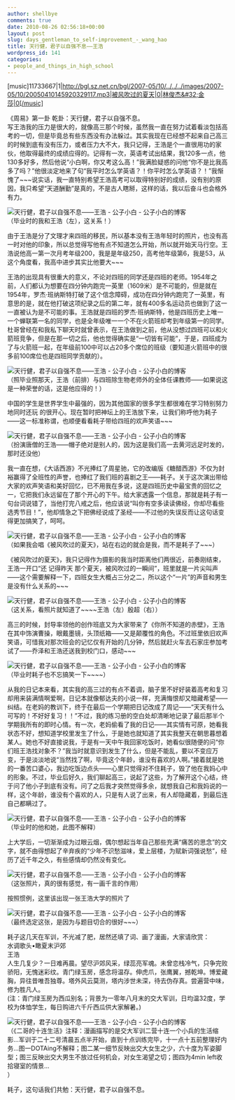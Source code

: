 ```yaml
---
author: shellbye
comments: true
date: 2010-08-26 02:56:18+00:00
layout: post
slug: days_gentleman_to_self-improvement_-_wang_hao
title: 天行健，君子以自强不息——王浩
wordpress_id: 141
categories:
- people_and_things_in_high_school
---
```


[music]11733667|1|http://bgl.sz.net.cn/bgl/2007-05/10/../../../images/2007-05/10/20050410145920329117.mp3|被风吹过的夏天|0|林俊杰&#32;金莎|0[/music]  
  
《周易》第一卦 乾卦：天行健，君子以自强不息。  
写王浩我的压力是很大的，就像高三那个时候，虽然我一直在努力试着看淡包括高考的一切，但是毕竟总有些东西没有办法躲过。其实我现在已经想不起来自己高三的时候到底有没有压力，或者压力大不大，我只记得，王浩是个一直很用功的家伙，他取得最终的成绩应得的。记得有一次，英语考试出结果，我120多一点，他130多好多，然后他说“小白啊，你又考这么高！”我满脸疑惑的问他“你不是比我高多了吗？”他很淡定地来了句“我平时怎么学英语？！你平时怎么学英语？！”我惭愧了~~~说实话，我一直特别希望王浩高考可以取得特别好的成绩，没有别的原因，我只希望“天道酬勤”是真的，不是古人瞎掰，这样的话，我以后奋斗也会格外有力。  
  
![天行健，君子以自强不息——王浩 - 公子小白 - 公子小白的博客](http://img.bimg.126.net/photo/Sg0HD2Qc8QF8il2lkF8jXg==/5735897075409979865.jpg)  
（毕业时的我和王浩（左），这关系！）  
  
由于王浩是分了文理才来四班的移民，所以基本没有王浩年轻时的照片，也没有高一时对他的印象，所以总觉得写他有点不知道怎么开始，所以就开始天马行空。王浩说他高一第一次月考年级200，我是是年级250，高考他年级第6，我是53，从这个角度看，我高中进步其实比他要大~~~  
  
王浩的出现具有很重大的意义，不论对四班的同学还是四班的老师。1954年之前，人们都认为想要在四分钟内跑完一英里（1609米）是不可能的，但是就在1954年，罗杰·班纳斯特打破了这个信念障碍，成功在四分钟内跑完了一英里，有意思的是，就在他打破这项纪录之后的第二年，就有400多名运动员也做到了这一一直被认为是不可能的事。王浩就是四班的罗杰·班纳斯特，他是四班历史上唯一一个蝉联第一名的同学，也是全年级唯一一个不在火箭班却考到年级第一的同学。杜哥曾经在和我私下聊天时就曾表示，在王浩做到之前，他从没想过四班可以和火箭班竞争，但是在那一切之后，他也觉得确实是“一切皆有可能”，于是，四班成为了与火箭班一起，在年级前100中可以占20多个席位的班级（要知道火箭班中的很多前100席位也是四班同学贡献的）。  
  
![天行健，君子以自强不息——王浩 - 公子小白 - 公子小白的博客](http://img.bimg.126.net/photo/iqXDQAbB_QWWkftT0On7JQ==/5735897075409979866.jpg)  
（照毕业照那天，王浩（前排）与四班除生物老师外的全体任课教师——如果说这是一种荣誉的话，这是他应得的！）  
  
中国的学生是世界学生中最强的，因为其他国家的很多学生都很难在学习特别努力地同时还玩 的很开心。现在暂时把神坛上的王浩放下来，让我们称呼他为耗子——这一标准称谓，也顺便看看耗子带给四班的欢声笑语~~~  
  
![天行健，君子以自强不息——王浩 - 公子小白 - 公子小白的博客](http://img.bimg.126.net/photo/Ir-iQ3U096d2tC4NfNeoyg==/5735897075409979867.jpg)  
（扮演唐僧的王浩——帽子绝对是别人的，因为这是我们高一去黄河远足时发的，那时还没他）  
  
我一直在想，《大话西游》不光捧红了周星驰，它的改编版《糖醋西游》不仅为封裕赢得了全班性的声誉，也捧红了我们班的喜剧之王——耗子。关于这次演出带给大家的欢声笑语和美好回忆，已不用我在多说，这是四班历史中最宝贵的回忆之一，它把我们永远留在了那个开心的下午。给大家透露一个信息，那就是耗子有一句台词说错了，当他打完八戒之后，他应该说“叫你有空多读读佛经，你却尽看些选秀节目！”，他却情急之下把佛经说成了圣经——不过他的失误反而让这句话变得更加搞笑了，呵呵。  
  
![天行健，君子以自强不息——王浩 - 公子小白 - 公子小白的博客](http://img.bimg.126.net/photo/fv3UEN8r16IKjy8eBN_Pew==/5735897075409979868.jpg)  
（如果我会唱《被风吹过的夏天》，站在右边的就会是我，而不是耗子了~~~）  
  
《被风吹过的夏天》，我只记得作为摄影的我当时距离他们两很近，前奏刚结束，王浩一开口“还 记得昨天 那个夏天，被风吹过的一瞬间”，班里就是一片尖叫声——这个需要解释一下，四班女生大概占三分之二，所以这个“一片”的声音和男生是没有什么关系的~~~  
  
  
![天行健，君子以自强不息——王浩 - 公子小白 - 公子小白的博客](http://img.bimg.126.net/photo/0rdM70vZlLbXJxEOkExRLA==/5735897075409979869.jpg)  
（这关系，看照片就知道了~~~~王浩（左）殷超（右））  
  
高三的时候，封导率领他的创作班底又为大家带来了《你所不知道的赤壁》，王浩在其中饰演曹操，眼戴墨镜，头顶纸箱——又是颠覆性的角色。不过班里依旧欢声笑语，可惜我对那次班会的记忆仅有开始的几分钟，然后就赶火车去石家庄参加考试了——乔泽和王浩还送我到校门口，感动~~~  
  
![天行健，君子以自强不息——王浩 - 公子小白 - 公子小白的博客](http://img.bimg.126.net/photo/ZovPtA-wr2cmLmNJDoaUvg==/5735897075409979870.jpg)  
（毕业时耗子也不忘搞笑一下~~~~）  
  
从我的日记本来看，其实我的高三过的有点不着调，脑子里不好好装着高考和复习却用来装满情啊爱啊，日记本就像郁达夫的小说一样，充满悔恨却又暗藏希望——纠结。在老妈的教训下，终于在最后一个学期把日记改成了周记——“天天有什么可写的！不好好复习！！”不过，我的练习册的空白处却清晰地记录了最后那半个学期我所有的即时心情。有一次，老妈偷看了我的日记——其实情有可原，她看我状态不好，想知道学校里发生了什么，于是她也就知道了其实我整天在朝思暮想着某人。她也不好直接说我，于是有一天中午我回家吃饭时，她看似很随便的问“你们班王浩找对象不？”我当时就意识到发生了什么，但是不能乱，要以不变应万变，于是淡淡地说“当然找了啊，毕竟这个年龄，谁没有喜欢的人啊。”接着就是她的一番苦口婆心，我边吃饭边点头——心里只觉得对不住耗子，毁了他在我妈心中的形象。不过，毕业后好久，我们聊起高三，说起了这些，为了解开这个心结，终于问了他小子到底有没有。问了之后我才突然觉得多余，就想我自己和我妈说的一样，这个年龄，谁没有个喜欢的人，只是有人说了出来，有人却隐藏着，到最后连自己都瞒过了。  
  
![天行健，君子以自强不息——王浩 - 公子小白 - 公子小白的博客](http://img.bimg.126.net/photo/H4edYusZCIXDYHbiRpl-lg==/5735897075409979871.jpg)  
（毕业时的他和她，此图不解释）  
  
上大学后，一切渐渐成为过眼云烟，偶尔想起当年自己那些充满“痛苦的思念”的文字，就不由得想起了辛弃疾的“少年不识愁滋味，爱上层楼，为赋新词强说愁”，经历了近千年之久，有些感情却仍然没有变化。  
  
![天行健，君子以自强不息——王浩 - 公子小白 - 公子小白的博客](http://img.bimg.126.net/photo/DPi093LiCeV6LyHEXfqPHA==/5735897075409979872.jpg)  
（这张照片，真的很有感觉，有一画千言的作用）  
  
按照惯例，这里该出现一张王浩大学的照片了  
  
![天行健，君子以自强不息——王浩 - 公子小白 - 公子小白的博客](http://img.bimg.126.net/photo/J6zQ1BfbKXjao5hwghnHJw==/5735897075409979873.jpg)  
（最终选定这张，是因为与题目切合的很好~~~）  
  
耗子这几天在军训，不光减了肥，居然还填了词、画了漫画，大家请欣赏：  
水调歌头&#8226;瞰夏末沪郊  
王浩  
人生几复少？一日难再晨。望尽沪郊风采，绿蕊亮军魂。未曾恋栈冷气，只争完败骄阳，无愧迷彩纹。青门绿玉房，感念将温存。伸虎爪，张鹰翼，撼乾坤。博爱藏胸，异往昔唯吾独尊。塔外风云莫测，塔内涉世未深，待去伪存真。尝遍营中味，修为胜凡人。  
(注：青门绿玉房为西瓜别名；背景为一零年八月末的交大军训，日均温32度，学校为体恤学生，每日购进六千斤西瓜供大家解暑。)  
  
![天行健，君子以自强不息——王浩 - 公子小白 - 公子小白的博客](http://img.bimg.126.net/photo/NjK_cG_YjNwe5Tx-ObBbaw==/5735897075409979874.jpg)  
（《二哥的十连生活》注释：漫画描写的是交大军训二营十连一个小兵的生活缩影...军训于二十二号清晨五点半开始，直到十点训练完毕，十一点十五前整理好内务...图一DOTAing不解释；图二某一细节反映出交大女生之少，六十度为军姿脚型；图三反映出交大男生不放过任何机会，对女生渴望之切；图四为4min left收拾寝室的情景...  
）  
  
耗子，这句话我们共勉：天行健，君子以自强不息。  

